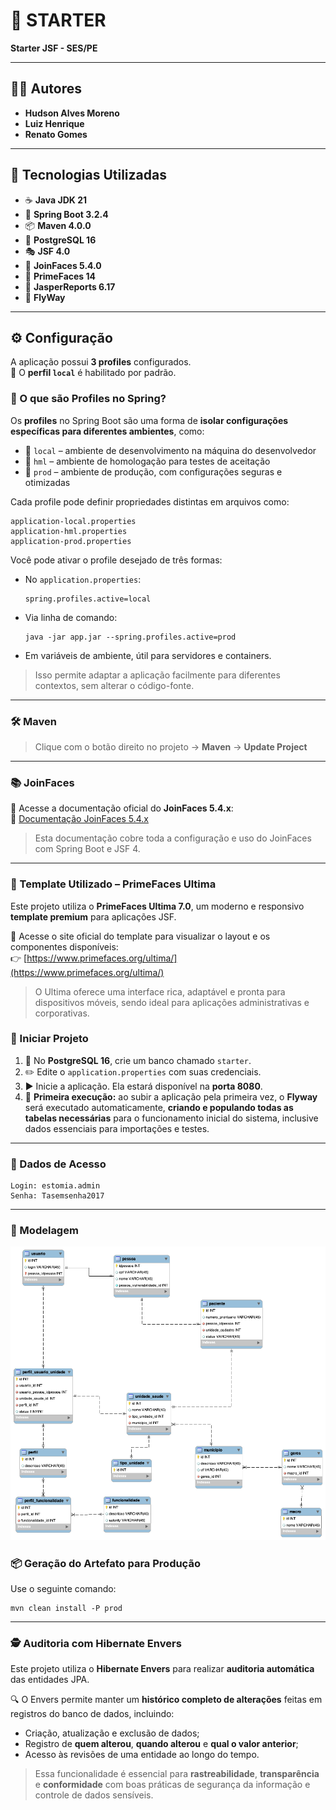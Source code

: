 # 🚀 STARTER  
**Starter JSF - SES/PE**

---

## 👨‍💻 Autores  
- **Hudson Alves Moreno**
- **Luiz Henrique**
- **Renato Gomes**

---

## 🧰 Tecnologias Utilizadas  
- ☕ **Java JDK 21**  
- 🌱 **Spring Boot 3.2.4**  
- 📦 **Maven 4.0.0**  
- 🐘 **PostgreSQL 16**  
- 🎭 **JSF 4.0**  
- 🤝 **JoinFaces 5.4.0**  
- 🎨 **PrimeFaces 14**  
- 🧾 **JasperReports 6.17**  
- 🔄 **FlyWay**

---

## ⚙️ Configuração  

A aplicação possui **3 profiles** configurados.  
🔧 O **perfil `local`** é habilitado por padrão.

### 🧩 O que são Profiles no Spring?

Os **profiles** no Spring Boot são uma forma de **isolar configurações específicas para diferentes ambientes**, como:

- 🧪 `local` – ambiente de desenvolvimento na máquina do desenvolvedor  
- 🧷 `hml` – ambiente de homologação para testes de aceitação  
- 🚀 `prod` – ambiente de produção, com configurações seguras e otimizadas

Cada profile pode definir propriedades distintas em arquivos como:

```
application-local.properties  
application-hml.properties  
application-prod.properties
```

Você pode ativar o profile desejado de três formas:

- No `application.properties`:
  ```
  spring.profiles.active=local
  ```

- Via linha de comando:
  ```
  java -jar app.jar --spring.profiles.active=prod
  ```

- Em variáveis de ambiente, útil para servidores e containers.

> Isso permite adaptar a aplicação facilmente para diferentes contextos, sem alterar o código-fonte.


---

### 🛠️ Maven  

> Clique com o botão direito no projeto → **Maven** → **Update Project**

---

### 📚 JoinFaces  
📄 Acesse a documentação oficial do **JoinFaces 5.4.x**:  
🔗 [Documentação JoinFaces 5.4.x](https://docs.joinfaces.org/5.4.x/reference/)

> Esta documentação cobre toda a configuração e uso do JoinFaces com Spring Boot e JSF 4.

---

### 🎨 Template Utilizado – PrimeFaces Ultima

Este projeto utiliza o **PrimeFaces Ultima 7.0**, um moderno e responsivo **template premium** para aplicações JSF.

🔗 Acesse o site oficial do template para visualizar o layout e os componentes disponíveis:  
👉 [https://www.primefaces.org/ultima/](https://www.primefaces.org/ultima/)

> O Ultima oferece uma interface rica, adaptável e pronta para dispositivos móveis, sendo ideal para aplicações administrativas e corporativas.


### 🚦 Iniciar Projeto  

1. 🐘 No **PostgreSQL 16**, crie um banco chamado `starter`.  
2. ✏️ Edite o `application.properties` com suas credenciais.  
3. ▶️ Inicie a aplicação. Ela estará disponível na **porta 8080**.  
4. 🛫 **Primeira execução:** ao subir a aplicação pela primeira vez, o **Flyway** será executado automaticamente, **criando e populando todas as tabelas necessárias** para o funcionamento inicial do sistema, inclusive dados essenciais para importações e testes.


---

### 🔐 Dados de Acesso

```
Login: estomia.admin
Senha: Tasemsenha2017
```

---
### 🧩 Modelagem

![Diagrama de Modelagem](./modelagem.png)

### 📦 Geração do Artefato para Produção  

Use o seguinte comando:

```
mvn clean install -P prod
```
---

### 🕵️ Auditoria com Hibernate Envers  

Este projeto utiliza o **Hibernate Envers** para realizar **auditoria automática** das entidades JPA.

🔍 O Envers permite manter um **histórico completo de alterações** feitas em registros do banco de dados, incluindo:

- Criação, atualização e exclusão de dados;
- Registro de **quem alterou**, **quando alterou** e **qual o valor anterior**;
- Acesso às revisões de uma entidade ao longo do tempo.

> Essa funcionalidade é essencial para **rastreabilidade**, **transparência** e **conformidade** com boas práticas de segurança da informação e controle de dados sensíveis.

